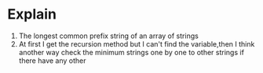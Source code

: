 # Explain
1. The longest common prefix string of an array of strings 
2. At first I get the recursion method but I can't find the variable,then 
   I think another way check the minimum strings one by one to other strings
   if there have any other 